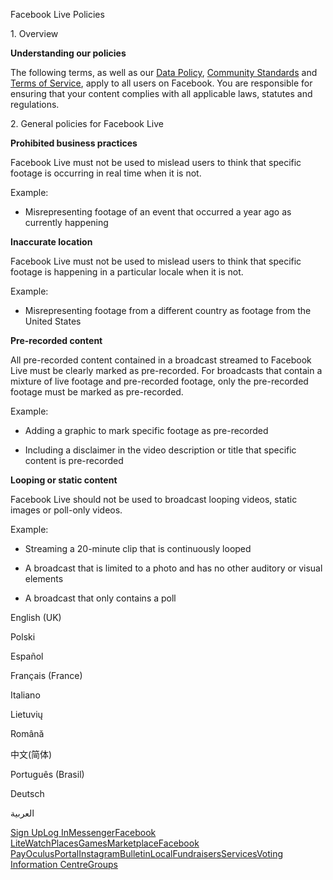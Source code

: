 Facebook Live Policies

1\. Overview

**Understanding our policies**

The following terms, as well as our [Data Policy](https://www.facebook.com/about/privacy/), [Community Standards](https://www.facebook.com/communitystandards/) and [Terms of Service](https://www.facebook.com/legal/terms), apply to all users on Facebook. You are responsible for ensuring that your content complies with all applicable laws, statutes and regulations.

2\. General policies for Facebook Live

**Prohibited business practices**

Facebook Live must not be used to mislead users to think that specific footage is occurring in real time when it is not.

Example:

*   Misrepresenting footage of an event that occurred a year ago as currently happening

**Inaccurate location**

Facebook Live must not be used to mislead users to think that specific footage is happening in a particular locale when it is not.

Example:

*   Misrepresenting footage from a different country as footage from the United States

**Pre-recorded content**

All pre-recorded content contained in a broadcast streamed to Facebook Live must be clearly marked as pre-recorded. For broadcasts that contain a mixture of live footage and pre-recorded footage, only the pre-recorded footage must be marked as pre-recorded.

Example:

*   Adding a graphic to mark specific footage as pre-recorded

*   Including a disclaimer in the video description or title that specific content is pre-recorded

**Looping or static content**

Facebook Live should not be used to broadcast looping videos, static images or poll-only videos.

Example:

*   Streaming a 20-minute clip that is continuously looped

*   A broadcast that is limited to a photo and has no other auditory or visual elements

*   A broadcast that only contains a poll

English (UK)

Polski

Español

Français (France)

Italiano

Lietuvių

Română

中文(简体)

Português (Brasil)

Deutsch

العربية

[Sign Up](https://www.facebook.com/reg/)[Log In](https://www.facebook.com/login/)[Messenger](https://l.facebook.com/l.php?u=https%3A%2F%2Fmessenger.com%2F&h=AT0vmPnpLXIg5N31whNX2vy1IWObIVHnQYhpZmbzeNo49_Ek3Gyyvno3qa4uUtJIzHFNNyoj1-5SYAbbLEhO3N3uiTMKfO5u8j2hI6LTuTR9agwk8vCgBaT1JMlP3Mrd0yS8ppomZpHtP5ruQJqzmyVI9BrWrQ)[Facebook Lite](https://www.facebook.com/lite/)[Watch](https://en-gb.facebook.com/watch/)[Places](https://www.facebook.com/places/)[Games](https://www.facebook.com/games/)[Marketplace](https://www.facebook.com/marketplace/)[Facebook Pay](https://pay.facebook.com/)[Oculus](https://l.facebook.com/l.php?u=https%3A%2F%2Fwww.oculus.com%2F&h=AT0vmPnpLXIg5N31whNX2vy1IWObIVHnQYhpZmbzeNo49_Ek3Gyyvno3qa4uUtJIzHFNNyoj1-5SYAbbLEhO3N3uiTMKfO5u8j2hI6LTuTR9agwk8vCgBaT1JMlP3Mrd0yS8ppomZpHtP5ruQJqzmyVI9BrWrQ)[Portal](https://portal.facebook.com/)[Instagram](https://l.facebook.com/l.php?u=https%3A%2F%2Fwww.instagram.com%2F&h=AT0vmPnpLXIg5N31whNX2vy1IWObIVHnQYhpZmbzeNo49_Ek3Gyyvno3qa4uUtJIzHFNNyoj1-5SYAbbLEhO3N3uiTMKfO5u8j2hI6LTuTR9agwk8vCgBaT1JMlP3Mrd0yS8ppomZpHtP5ruQJqzmyVI9BrWrQ)[Bulletin](https://www.bulletin.com/)[Local](https://www.facebook.com/local/lists/245019872666104/)[Fundraisers](https://www.facebook.com/fundraisers/)[Services](https://www.facebook.com/biz/directory/)[Voting Information Centre](https://www.facebook.com/votinginformationcenter/?entry_point=c2l0ZQ%3D%3D)[Groups](https://www.facebook.com/groups/explore/)